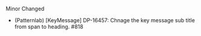 Minor
Changed
- (Patternlab) [KeyMessage] DP-16457: Chnage the key message sub title from span to heading. #818
